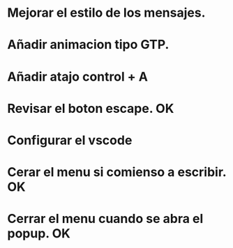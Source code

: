 
# Mejorar el estilo de los mensajes.
# Añadir animacion tipo GTP.


# Añadir atajo control + A

# Revisar el boton escape. OK
# Configurar el vscode
# Cerar el menu si comienso a escribir. OK
# Cerrar el menu cuando se abra el popup. OK


